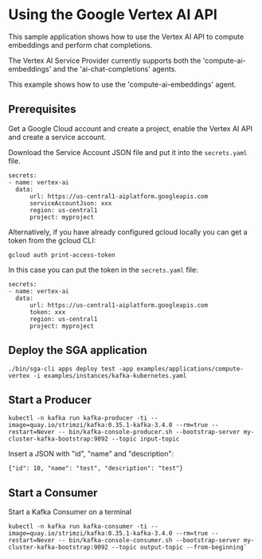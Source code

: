 # Using the Google Vertex AI API

This sample application shows how to use the Vertex AI API to compute embeddings and perform chat completions.

The Vertex AI Service Provider currently supports both the 'compute-ai-embeddings' and the 'ai-chat-completions' agents.

This example shows how to use the 'compute-ai-embeddings' agent.

## Prerequisites

Get a Google Cloud account and create a project, enable the Vertex AI API and create a service account.

Download the Service Account JSON file and put it into the `secrets.yaml` file.

```
secrets:  
- name: vertex-ai
  data:
      url: https://us-central1-aiplatform.googleapis.com  
      serviceAccountJson: xxx
      region: us-central1
      project: myproject
```

Alternatively, if you have already configured gcloud locally you can get a token from the gcloud CLI:

```
gcloud auth print-access-token
```

In this case you can put the token in the `secrets.yaml` file:

```
secrets:  
- name: vertex-ai
  data:
      url: https://us-central1-aiplatform.googleapis.com  
      token: xxx
      region: us-central1
      project: myproject
```

## Deploy the SGA application

```
./bin/sga-cli apps deploy test -app examples/applications/compute-vertex -i examples/instances/kafka-kubernetes.yaml
```

## Start a Producer
```
kubectl -n kafka run kafka-producer -ti --image=quay.io/strimzi/kafka:0.35.1-kafka-3.4.0 --rm=true --restart=Never -- bin/kafka-console-producer.sh --bootstrap-server my-cluster-kafka-bootstrap:9092 --topic input-topic
```

Insert a JSON with "id", "name" and "description":

```
{"id": 10, "name": "test", "description": "test"}
```


## Start a Consumer

Start a Kafka Consumer on a terminal

```
kubectl -n kafka run kafka-consumer -ti --image=quay.io/strimzi/kafka:0.35.1-kafka-3.4.0 --rm=true --restart=Never -- bin/kafka-console-consumer.sh --bootstrap-server my-cluster-kafka-bootstrap:9092 --topic output-topic --from-beginning`
```

